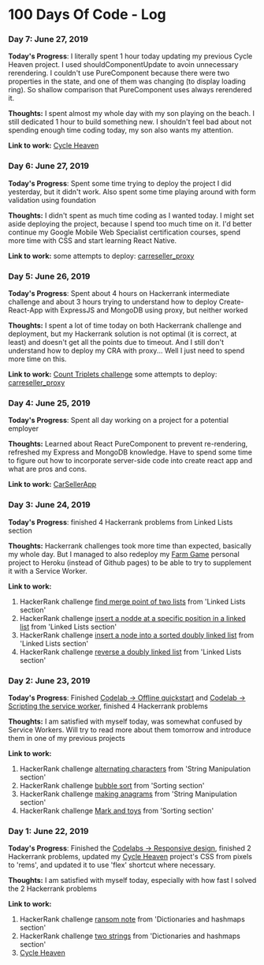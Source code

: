 # 100 Days Of Code - Log

### Day 7: June 27, 2019

**Today's Progress**: I literally spent 1 hour today updating my previous Cycle Heaven project. I used shouldComponentUpdate to avoin unnecessary rerendering. I couldn't use PureComponent because there were two properties in the state, and one of them was changing (to display loading ring). So shallow comparison that PureComponent uses always rerendered it.

**Thoughts:**
I spent almost my whole day with my son playing on the beach. I still dedicated 1 hour to build something new. I shouldn't feel bad about not spending enough time coding today, my son also wants my attention.

**Link to work:**
[Cycle Heaven](https://github.com/RomanBogatikov/cycle_heaven_app_client)

### Day 6: June 27, 2019

**Today's Progress**: Spent some time trying to deploy the project I did yesterday, but it didn't work. Also spent some time playing around with form validation using foundation

**Thoughts:**
I didn't spent as much time coding as I wanted today. I might set aside deploying the project, because I spend too much time on it. I'd better continue my Google Mobile Web Specialist certification courses, spend more time with CSS and start learning React Native.

**Link to work:**
some attempts to deploy: [carreseller_proxy](https://github.com/RomanBogatikov/carreseller-proxy)

### Day 5: June 26, 2019

**Today's Progress**: Spent about 4 hours on Hackerrank intermediate challenge and about 3 hours trying to understand how to deploy Create-React-App with ExpressJS and MongoDB using proxy, but neither worked

**Thoughts:**
I spent a lot of time today on both Hackerrank challenge and deployment, but my Hackerrank solution is not optimal (it is correct, at least) and doesn't get all the points due to timeout. And I still don't understand how to deploy my CRA with proxy... Well I just need to spend more time on this.

**Link to work:**
[Count Triplets challenge](https://github.com/RomanBogatikov/Hackerrank_challenges/commit/cfbb782ef47534fbe0dadcdad3fc46bfc55d6a7e)
some attempts to deploy: [carreseller_proxy](https://github.com/RomanBogatikov/carreseller-proxy)

### Day 4: June 25, 2019

**Today's Progress**: Spent all day working on a project for a potential employer

**Thoughts:**
Learned about React PureComponent to prevent re-rendering, refreshed my Express and MongoDB knowledge. Have to spend some time to figure out how to incorporate server-side code into create react app and what are pros and cons.

**Link to work:**
[CarSellerApp](https://github.com/RomanBogatikov/car_seller_app_client)

### Day 3: June 24, 2019

**Today's Progress**: finished 4 Hackerrank problems from Linked Lists section

**Thoughts:** Hackerrank challenges took more time than expected, basically my whole day. But I managed to also redeploy my [Farm Game](https://github.com/RomanBogatikov/farm_game) personal project to Heroku (instead of Github pages) to be able to try to supplement it with a Service Worker.

**Link to work:**
1. HackerRank challenge [find merge point of two lists](https://github.com/RomanBogatikov/Hackerrank_challenges/commit/4eae99a3a11ea636a50dc3cdcd6273492e29cd2b) from 'Linked Lists section'
2. HackerRank challenge [insert a nodde at a specific position in a linked list](https://github.com/RomanBogatikov/Hackerrank_challenges/commit/fa4e19340e0bd65c51def5f7f7411cd1fad8e0c7) from 'Linked Lists section'
3. HackerRank challenge [insert a node into a sorted doubly linked list](https://github.com/RomanBogatikov/Hackerrank_challenges/commit/10c30d43570340d65b85b13132714a39f717b688) from 'Linked Lists section'
4. HackerRank challenge [reverse a doubly linked list](https://github.com/RomanBogatikov/Hackerrank_challenges/commit/0367f1cbe959ad47e996e6691652cfb8d936c8c7) from 'Linked Lists section'

### Day 2: June 23, 2019

**Today's Progress**: Finished [Codelab -> Offline quickstart](https://codelabs.developers.google.com/codelabs/pwa-offline-quickstart/index.html?index=..%2F..dev-pwa-training#0) and [Codelab -> Scripting the service worker](https://codelabs.developers.google.com/codelabs/pwa-scripting-the-service-worker/index.html?index=..%2F..dev-pwa-training#0), finished 4 Hackerrank problems

**Thoughts:** I am satisfied with myself today, was somewhat confused by Service Workers. Will try to read more about them tomorrow and introduce them in one of my previous projects

**Link to work:**
1. HackerRank challenge [alternating characters](https://github.com/RomanBogatikov/Hackerrank_challenges/blob/master/alternating_characters.js) from 'String Manipulation section'
2. HackerRank challenge [bubble sort](https://github.com/RomanBogatikov/Hackerrank_challenges/commit/8aaf225b8771c21f2546a9ca1d0e1c069d1c14e8) from 'Sorting section'
3. HackerRank challenge [making anagrams](https://github.com/RomanBogatikov/Hackerrank_challenges/commit/bdd2e2a8cdebc6b3181b34a74615819846d3a7cf) from 'String Manipulation section'
4. HackerRank challenge [Mark and toys](https://github.com/RomanBogatikov/Hackerrank_challenges/commit/125546d1fe7e0c7314dd19d8de24a9c9d9db996f) from 'Sorting section'

### Day 1: June 22, 2019

**Today's Progress**: Finished the [Codelabs -> Responsive design](https://codelabs.developers.google.com/codelabs/pwa-responsive-design/index.html?index=..%2F..dev-pwa-training#0), finished 2 Hackerrank problems, updated my [Cycle Heaven]() project's CSS from pixels to 'rems', and updated it to use 'flex' shortcut where necessary.

**Thoughts:** I am satisfied with myself today, especially with how fast I solved the 2 Hackerrank problems

**Link to work:**
1. HackerRank challenge [ransom note](https://github.com/RomanBogatikov/Hackerrank_challenges/blob/master/ransom_note.js) from 'Dictionaries and hashmaps section'
2. HackerRank challenge [two strings](https://github.com/RomanBogatikov/Hackerrank_challenges/blob/master/two_strings.js) from 'Dictionaries and hashmaps section'
3. [Cycle Heaven](https://github.com/RomanBogatikov/cycle_heaven_app_client)






<!--

### Day 0: February 30, 2016 (Example 2)
##### (delete me or comment me out)

**Today's Progress**: Fixed CSS, worked on canvas functionality for the app.

**Thoughts**: I really struggled with CSS, but, overall, I feel like I am slowly getting better at it. Canvas is still new for me, but I managed to figure out some basic functionality.

**Link(s) to work**: [Calculator App](http://www.example.com)


### Day 1: June 27, Monday

**Today's Progress**: I've gone through many exercises on FreeCodeCamp.

**Thoughts** I've recently started coding, and it's a great feeling when I finally solve an algorithm challenge after a lot of attempts and hours spent.

**Link(s) to work**
1. [Find the Longest Word in a String](https://www.freecodecamp.com/challenges/find-the-longest-word-in-a-string)
2. [Title Case a Sentence](https://www.freecodecamp.com/challenges/title-case-a-sentence) -->
